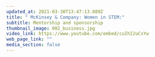 ```yaml
---
updated_at: 2021-03-30T13:47:13.089Z
title: " McKinsey & Company: Women in STEM:"
subtitle: Mentorship and sponsorship
thumbnail_image: 002_business.jpg
video_link: https://www.youtube.com/embed/cuIhI2uCsYw
web_page_link: ""
media_section: false
---
```

